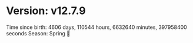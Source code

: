 # Version: v12.7.9
Time since birth: 4606 days, 110544 hours, 6632640 minutes, 397958400 seconds
Season: Spring 🌸

